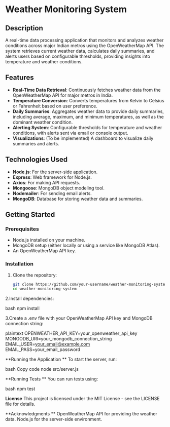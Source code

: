 # Weather Monitoring System

## Description

A real-time data processing application that monitors and analyzes weather conditions across major Indian metros using the OpenWeatherMap API. The system retrieves current weather data, calculates daily summaries, and alerts users based on configurable thresholds, providing insights into temperature and weather conditions.

## Features

- **Real-Time Data Retrieval**: Continuously fetches weather data from the OpenWeatherMap API for major metros in India.
- **Temperature Conversion**: Converts temperatures from Kelvin to Celsius or Fahrenheit based on user preference.
- **Daily Summaries**: Aggregates weather data to provide daily summaries, including average, maximum, and minimum temperatures, as well as the dominant weather condition.
- **Alerting System**: Configurable thresholds for temperature and weather conditions, with alerts sent via email or console output.
- **Visualizations**: (To be implemented) A dashboard to visualize daily summaries and alerts.

## Technologies Used

- **Node.js**: For the server-side application.
- **Express**: Web framework for Node.js.
- **Axios**: For making API requests.
- **Mongoose**: MongoDB object modeling tool.
- **Nodemailer**: For sending email alerts.
- **MongoDB**: Database for storing weather data and summaries.

## Getting Started

### Prerequisites

- Node.js installed on your machine.
- MongoDB setup (either locally or using a service like MongoDB Atlas).
- An OpenWeatherMap API key.

### Installation

1. Clone the repository:
   ```bash
   git clone https://github.com/your-username/weather-monitoring-system.git
   cd weather-monitoring-system
   
2.Install dependencies:

bash
npm install

3.Create a .env file with your OpenWeatherMap API key and MongoDB connection string:

plaintext
OPENWEATHER_API_KEY=your_openweather_api_key
MONGODB_URI=your_mongodb_connection_string
EMAIL_USER=your_email@example.com
EMAIL_PASS=your_email_password

**Running the Application
**
To start the server, run:

bash
Copy code
node src/server.js

**Running Tests
**
You can run tests using:

bash
npm test

**License**
This project is licensed under the MIT License - see the LICENSE file for details.

**Acknowledgments
**
OpenWeatherMap API for providing the weather data.
Node.js for the server-side environment.
